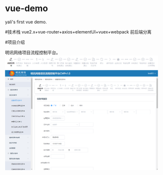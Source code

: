 # vue-demo
yali's first vue demo.

#技术栈
vue2.x+vue-router+axios+elementUI+vuex+webpack
前后端分离

#项目介绍

明讯网络项目流程控制平台。
![image](/images/steps.png)
![image](/images/cmp.png)


